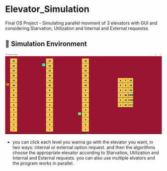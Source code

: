 # Elevator_Simulation
Final OS Project - Simulating parallel movment of 3 elevators with GUI and considering Starvation, Utilization and Internal and External requestss

## 🎯 Simulation Environment

![sim](Simulation/sim.png)

* you can click each level you wanna go with the elevator you want, in two ways: internal or external option request. 
and then the algorithms choose the appropriate elevator according to Starvation, Utilization and Internal and External requests.
you can also use multiple elvators and the program works in parallel.
